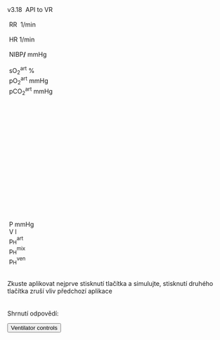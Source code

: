 <div class="w3-blue" style="position: absolute">
<span class="w3-small">v3.18&nbsp;</span>
<bdl-animate-control id="controlbuttons2" controlfmi="true" showstep="false"></bdl-animate-control>
<!-- not optimalized -O0 --><bdl-fmi id="idfmi" mode="continuous" showcontrols="false" controlid="controlbuttons2" src="modelECMORespiratoryVR_BloodGasesTransport_BloodyMaryPPG2.js" fminame="modelECMORespiratoryVR_BloodGasesTransport_BloodyMaryPPG2" tolerance="0.00001" starttime="0" fstepsize="1" fpslimit="0.5" guid="{83d444de-f6b1-4a60-a953-199d3e7b2d57}" valuereferences="905975257,369103464,905975068,905975254,905974373,905975067,905975342,905972510,16777311,16777312,905975256,335544320,637537073,637538918,637538919" valuelabels="venous.sO2,arterial.sO2,tissueUnit[1].sO2,venous.pH,arterial.pH,tissueUnit[1].pH,AirO2.y,AirN2,AirCO2,AirH2O,venous.pCO2,plethy,respiratoryCenter.VentilationSwitch.y,arterial.pO2,arterial.pCO2" inputs="idrate,16777223,1,60,t;idco2,16777311,1,100,t;idh2o,16777312,1,100,t;idshunts,16777227,1,100,t;iddeadspace,16777225,1,1000000,t;ido2,16777547,1,100,t;idventilation,16777511,1,1,t" inputlabels="RR,AirCO2,AirH2O,cShuntFrac,DV,AirO2Fraction.k,respiratoryCenter.ArtificialVentilation.k"></bdl-fmi>
<bdl-fmi id="ventilator" mode="continuous" src="modelECMORespiratoryVR_BloodGasesTransport_LungVentilatorSCMV2.js" showcontrols="false" controlid="controlbuttons2" fminame="modelECMORespiratoryVR_BloodGasesTransport_LungVentilatorSCMV2" tolerance="0.0001" starttime="0" fstepsize="0.1" fpslimit="10" guid="{940bf65b-b874-4fc8-826c-371ec080f401}" valuereferences="637534459,637534501,16777227,16777225,16777240,16777241,16777242,335544321,369099046,637534489,16777223,234881080,16777224,905969992" valuelabels="expiration.q_in.p,lungs.volume,RR,TV,ventilatorSCMV.Iratio,ventilatorSCMV.Eratio,ventilatorSCMV.pause,ventilation,filter.y,lungs.pressure,TotalResistance,expirationConductance.y,TotalCompliance,lungsPressureMeasure.pressure" inputs="idrate,16777227,1,60,t;idtv,16777225,1,1000000,t;idiratio,16777240,1,1,t;idpause,16777242,1,100,t;ideratio,16777241,1,1,t;idres,16777223,1,1,t;idcomp,16777224,1,1,t;idexp,16777272,1,100000,t" inputlabels="RR,TV,ventilatorSCMV.Iratio,ventilatorSCMV.pause,ventilatorSCMV.Eratio,TotalResistance,TotalCompliance,expirationConductance.k"></bdl-fmi>
<bdl-fmi id="hemodynamics" mode="continuous" showcontrols="false" controlid="controlbuttons2" src="modelECMORespiratoryVR_BloodGasesTransport_MeursModel2011_HemodynamicsRegulatedHR.js" fminame="modelECMORespiratoryVR_BloodGasesTransport_MeursModel2011_HemodynamicsRegulatedHR" tolerance="0.000001" starttime="0" fstepsize="0.05" fpslimit="20" guid="{87860081-905b-4adf-b51a-cdbabd18cf3e}" valuereferences="905970357,905970199,905970200,33554460,637534720" valuelabels="EithaPressure.pressure,arterialPressure.systolic,arterialPressure.diastolic,Ecg.ecg,currentHeartReat.y" inputs="sO2,16777391,1,1,t" inputlabels="sO2.k"></bdl-fmi>
API to VR <!--bdl-remote-value remoteurl="http://127.0.0.1:5000/vrapi" interval="2000" id="vrapi" inputs="volume;sO2"></bdl-remote-value-->
<bdl-remote-value remoteurl="http://127.0.0.1:5000/vrapi" interval="2000" id="vrapi" inputs="sO2"></bdl-remote-value>
</div>

<div class="w3-row">
<div class="w3-threequarter">
<div class="w3-black w3-sans-serif" style="max-width:1100px">
<div class="w3-row">
</div><div class="w3-row">
<div class="w3-threequarter">
&nbsp;<bdl-chartjs-time width="750" height="120" fromid="ventilator" labels="lungs pressure"  refindex="9" refvalues="1" minichart="true" colorindex=5 initialdata="0;1.014e+5"></bdl-chartjs-time><br/>
&nbsp;<bdl-chartjs-time width="750" height="60" fromid="hemodynamics" labels="ecg" refindex="3" refvalues="1" throttle="100" colorindex="2" minichart="true" initialdata="0,0.01;0,0"></bdl-chartjs-time>
&nbsp;<bdl-chartjs-time width="750" height="60" fromid="hemodynamics" labels="pulsatile sO2" refindex="0" refvalues="1" throttle="100" colorindex="11" minichart="true" initialdata="0,0.01;11370,11370"></bdl-chartjs-time>
</div>
<div class="w3-quarter">
<div class="w3-card w3-text-aqua w3-large" style="white-space:nowrap">
&nbsp;RR&nbsp;<b class="w3-xxxlarge"><bdl-value fromid="ventilator" refindex="8" convertor="60,1" precision="2"></bdl-value></b>&nbsp;<span class="w3-small">1/min</span>
<div class="w3-text-light-green w3-large">
<br/>
&nbsp;HR<b class="w3-xxxlarge"><bdl-value fromid="hemodynamics" refindex="4" convertor="60,1" tofixed="0"></bdl-value></b>&nbsp;<span class="w3-small">1/min</span>
</div>
<br/>
<div class="w3-text-purple w3-large">
&nbsp;NIBP<b class="w3-xlarge"><bdl-value fromid="hemodynamics" refindex="1" convertor="1,133.322" precision="3"></bdl-value>/<bdl-value fromid="hemodynamics" refindex="2" convertor="1,133.322" tofixed="0"></bdl-value></b>
<span class="w3-small">mmHg</span>
</div>
</div>
</div>
</div><div class="w3-row">
<div class="w3-threequarter">
<div class="w3-row">
&nbsp;<bdl-chartjs-time width="300" height="120" fromid="idfmi" labels="sO2" refindex="1" refvalues="1" throttle="1000" colorindex="4" minichart="true" initialdata="0,0.01;0.98,0.98" min="0.5" max="1.0"></bdl-chartjs-time>
&nbsp;<bdl-chartjs-time width="300" height="120" fromid="idfmi" labels="pO2,pCO2" refindex="13" refvalues="2" throttle="1000" colorindex="6" minichart="true" ></bdl-chartjs-time>
</div>
</div>
<div class="w3-quarter">
<div class="" style="white-space:nowrap">
<div class="w3-text-yellow w3-large">
&nbsp;sO<sub>2</sub><sup>art</sup><b class="w3-xxxlarge"><bdl-value fromid="idfmi" refindex="1" convertor="100,1" precision="4"></bdl-value></b>&nbsp;<span class="w3-small">%</span><br/></div>
<div class="w3-text-red w3-large">&nbsp;pO<sub>2</sub><sup>art</sup><b class="w3-large"><bdl-value fromid="idfmi" refindex="13" convertor="1,133.322" precision="4" convertors="1,133.322"></bdl-value></b>&nbsp;<span class="w3-small">mmHg</span><br/></div>
<div class="w3-text-green w3-large">&nbsp;pCO<sub>2</sub><sup>art</sup><b class="w3-large"><bdl-value fromid="idfmi" refindex="14" convertor="1,133.322" precision="4" convertors="1,133.322"></bdl-value></b>&nbsp;<span class="w3-small">mmHg</span></div>
</div>
</div>
</div>
<div class="w3-row">
<div class="w3-quarter w3-white" style="width:300px;height:300px;zoom:80%">

<bdl-sachart fromid="idfmi" refindex="3,10" convertors="1,1,0;1,133.322"  class="w3-left" pointSize="50" style="width:100%;height:100%"></bdl-sachart>
</div>

<div class="w3-quarter">
<div style="max-width:200px;margin-left:50px">
<br/>
<!--bdl-animate-adobe src="Plice.js" width="150" height="150" name="Plice" fromid="ventilator" responsive="true"></bdl-animate-adobe>
<bdl-bind2a findex="1" aname="PliceAnimace_anim" amin="0" amax="15" fmin="0.0023" fmax="0.0033"></bdl-bind2a-->
</div>
</div>
<div class="w3-quarter">

<bdl-chartjs-xy fromid="ventilator" labelx="pressure" labely="volume" labels="pV1,pV2,pV3" refindex="0" refvalues="2" width="250" height="250" min="2" max="3.5" convertors="1,133.322,-760;1000,1" maxdata="128"></bdl-chartjs-xy>

</div>
<div class="w3-rest w3-text-blue">
&nbsp;P<b class="w3-xxlarge"><bdl-value fromid="ventilator" refindex="0" convertor="1,133.322"></bdl-value></b>&nbsp;<span class="w3-small">mmHg</span><br/>
&nbsp;V<b class="w3-xxlarge"><bdl-value fromid="ventilator" refindex="1" convertor="1000,1"></bdl-value></b>&nbsp;<span class="w3-small">l</span>
<div class="w3-text-red">
&nbsp;p<sub>H</sub><sup>art</sup><b class="w3-xxxlarge"><bdl-value fromid="idfmi" refindex="4"></bdl-value></b>
</div>
<div class="w3-text-green">
&nbsp;p<sub>H</sub><sup>mix</sup><b class=""><bdl-value fromid="idfmi" refindex="5"></bdl-value></b>
</div>
<div class="w3-text-blue">
&nbsp;p<sub>H</sub><sup>ven</sup><b class=""><bdl-value fromid="idfmi" refindex="3"></bdl-value></b>
</div>
</div>
</div>

</div>
</div>

<div class="w3-quarter w3-xlarge">

<bdl-quizx id="q1.1" type="choice2" 
          question="1.1 Pacient 55 let, muž, byl přivezen příbuznými na pohotovost. Již 5 dnem infekce. těžce se mu dýchá. Kašel. Teplota 38.1˚C. Malátný a dezorientovaný. Spusťte simulaci napodobující pacientův stav a počkejte asi 15-20s. Jak popíšete dechovou frekvenci?" 
          answers="A. Tachypnoe. Zvýšená frekvence (nad 20) a zvýšené  úsilí.|B. Bradypnoe. Snížená frekvence." 
          correctoptions="true|false" 
          explanations="ano|ne" 
          buttontitle="zkontrolovat odpověď"></bdl-quizx>

<bdl-quizx id="q1.2" type="choice2" 
          question="1.2 Simulace vypočítaná saturace kyslíku (sO2) v arteriální krvi. Jak ji popíšete?" 
          answers="A. Normální až zvýšená saturace. Může vést k respirační alkalóze.|B. Snížená saturace. Hrozí ztráta vědomí." 
          correctoptions="false|true" 
          explanations="ano|ne" 
          buttontitle="zkontrolovat odpověď"></bdl-quizx>

<bdl-quizx id="q1.3" type="choice2" 
               question="1.3 Jaký je pravděpodobný důvod této dechové frekvence?" 
           answers="A. důsledkem kompenzace metabolické acidózy, kdy tělo zrychluje dýchání, aby se zbavilo nadbytku oxidu uhličitého a snížilo kyselost krve.|B. důsledkem snížené saturace kyslíku v krvi. Snížená saturace dráždí chemoreceptory v karotických tělíscích a aortálním oblouku, které vysílají signály do mozku, aby zvýšil dechovou frekvenci a tím zlepšil okysličení tkání." 
           correctoptions="false|true" 
           explanations="ano|ne" 
           buttontitle="zkontrolovat odpověď"></bdl-quizx>
<bdl-quizx id="q1.4" type="choice2" 
           question="1.4 Jak popíšete srdeční tep?" 
           answers="A. Mírná tachykardie a prehypertenze|B. Bradykardie a prehypotenze." 
           correctoptions="true|false" 
           explanations="ano|ne" 
           buttontitle="zkontrolovat odpověď"></bdl-quizx>
<bdl-quizx id="q1.5" type="choice2" 
           question="1.5 Jaký je pravděpodobný důvod abnormální srdeční činnosti?" 
           answers="A. Podobně jako u dechu, zvýšený tep reaguje na špatnou saturaci kyslíku a snaží zvýšit distribuci kyslíku tkání.|B. Zvýšený stres v důsledku nemoci." 
           correctoptions="true|false" 
           explanations="ano|ne" 
           buttontitle="zkontrolovat odpověď"></bdl-quizx>
<bdl-quizx id="q1.6" type="choice2" 
           question="1.6 Jak popíšete koncentraci CO2 v krvi (v simulátoru)?" 
           answers="A. zvýšenou, akutní hyperkapnie souvisí patrně s poškozením plic.|B. sníženou, akutní hypokapnie souvisí se sníženou saturací kyslíku." 
           correctoptions="true|false" 
           explanations="ano|ne" 
           buttontitle="zkontrolovat odpověď"></bdl-quizx>
<bdl-quizx id="q1.7" type="choice2" 
           question="1.7 Nejprve vyzkoušejte a pak zvolte vhodnou první intervenci na pacientovi:" 
           answers="A. morfium pro zklidnění dechové frekvence a stresu|B. Oxygenoterapie - maska a 40% O2 pro zvýšení saturace O2|C. Oxygenoterapie - maska a 80% O2 pro zvýšení saturace O2" 
           correctoptions="false|true|true" 
           explanations="ne. Aplikací morfia se dekompenzuje dechová frekvence a úsilí pro zvýšení perfůze a distribuce. Je však možná poté co se zlepší saturace, ale ne jako první volba v této situaci|ano. Aplikací oxygenoterapie se mírně zvýší saturace kyslíku" 
           buttontitle="zkontrolovat odpověď"> <br/> Zkuste aplikovat nejprve stisknutí tlačítka a  simulujte, stisknutí druhého tlačítka zruší vliv předchozí aplikace<bdl-buttonparams title='oxygen 40% (no morf.)' ids='ido2,idrate' values='40,28'></bdl-buttonparams><br/><bdl-buttonparams title='oxygen 80% (no morf.)' ids='ido2,idrate' values='80,28'></bdl-buttonparams><br/><bdl-buttonparams title='morfium 100ml (no oxy)' ids='ido2,idrate' values='21,12'></bdl-buttonparams><br/> <bdl-buttonparams title='Reset' ids='ido2,idrate' values='21,28'></bdl-buttonparams></bdl-quizx>
<bdl-quiz-summary id="qs1">
  Shrnutí odpovědí:
</bdl-quiz-summary>          
<bdl-quiz-control ids="q1.1,q1.2,q1.3,q1.4,q1.5,q1.6,q1.7,qs1"></bdl-quiz-control>


</div>
</div>

<button class="w3-button w3-blue" onclick="document.getElementById('vcontrols').style.display='block'">Ventilator controls</button>

<!--bdl-chartjs-time width="600" height="200" fromid="idfmi" labels="ventilation" initialdata="0;0" refindex="12" refvalues="1"></bdl-chartjs-time>
<bdl-chartjs-time width="600" height="200" fromid="ventilator" labels="ventilation2" initialdata="0;0" refindex="7" refvalues="1"></bdl-chartjs-time-->

<div style="display:none" id="vcontrols" class="w3-card">
<button class="w3-button w3-red" onclick="document.getElementById('vcontrols').style.display='none'">X</button>

compliance <bdl-value fromid="ventilator" refindex="12"></bdl-value> <bdl-range id="idcomp" title="total compliance" min="6e-8" max="6e-6" default="6e-7" step="1e-8"></bdl-range>

conductance <bdl-value fromid="ventilator" refindex="11"></bdl-value> <bdl-range id="idexp" title="expiration conductance" min="0.01" max="2" default="0.2" step="0.01" initdefault="true"></bdl-range>

Resistance: <bdl-value fromid="ventilator" refindex="10"></bdl-value> <bdl-range id="idres" title="Resistance" min="1.471e+4" max="1.471e+7" default="1.471e+5" step="1e+4"></bdl-range>

System P ambient: <bdl-value fromid="ventilator" refindex="10"></bdl-value> <bdl-range id="idres" title="Resistance" min="1.471e+4" max="1.471e+6" default="1.471e+5" step="1e+4"></bdl-range>


Data to be sent to VR: 
volume:<bdl-range id="volume" title="Lung volume (m3)" min="0.0001" max="0.01" default="0.002" step="0.000001" fromid="ventilator" refindex="1"></bdl-range>
sO2:<bdl-range id="sO2" min="0" max="1" default="0.981" step="0.001" title="so2"  fromid="idfmi" refindex="1"></bdl-range>
ventilation:<bdl-range id="idventilation" title="Ventilation(m3/s)" min="0" max="0.009" default="0.0001595" step="0.0000001" fromid="ventilator" refindex="7"></bdl-range>

Patient state: <br/>
<bdl-buttonparams title="Normal" ids="idshunts,iddeadspace" values="2,150" fromid="vrapi" thresholdvalue="0" refindex="5" ></bdl-buttonparams> 
<bdl-buttonparams title="Moderate respiration failure" ids="idshunts,iddeadspace" values="38,500" fromid="vrapi" refindex="5" thresholdvalue="1"></bdl-buttonparams> 
<bdl-buttonparams title="Severe failure" ids="idshunts,iddeadspace" values="58,850" fromid="vrapi" refindex="5" thresholdvalue="2"></bdl-buttonparams><br/>
<bdl-range id="patientstate" title="patient state" min="0" max="3" step="1" default="1" fromid="vrapi" refindex="5"></bdl-range>

Ventilated gas: <!--bdl-buttonparams title="Normal" ids="ido2,idco2,idh2o" values="21,0.03,6"></bdl-buttonparams>
<bdl-buttonparams title="O2 40%" ids="ido2,idco2,idh2o" values="40,0.03,6"></bdl-buttonparams>
<bdl-buttonparams title="O2 60%" ids="ido2,idco2,idh2o" values="60,0.03,6"></bdl-buttonparams-->
<bdl-range id="ido2" title="O2 %" min="5" max="93" default="21" fromid="vrapi" refindex="4"></bdl-range><br/>
<bdl-range id="iddeadspace" title="dead space" min="100" max="4500" default="400" initdefault="true"></bdl-range>
<bdl-range id="idshunts" title="L-V shunts %" min="5" max="95" default="58" initdefault="true"></bdl-range>
<bdl-range id="idco2" title="CO2 %" min="0" max="10" default="0.03" step="0.01"></bdl-range>
<bdl-range id="idh2o" title="H2O %" min="0" max="10" default="6" step="0.1"></bdl-range>

Mechanical ventilator setting:<br/>
<bdl-range id="idrate" title="Breathing rate (1/min)" min="1" max="60" default="27" step="1" initdefault="true" fromid="vrapi" refindex="3"></bdl-range><br/>
<!--bdl-range id="idmuscle" title="Breathing force (%)" min="10" max="400" default="100" step="1" fromid="vrapi" refindex="0"></bdl-range-->
<bdl-range id="idtv" title="Vt - tidal volume (ml)" min="200" max="1000" default="800" step="1" fromid="vrapi" refindex="2" initdefault="true"></bdl-range><br/>
<div class="w3-hide">
<bdl-range id="idiratio" min="1" max="4" default="1" step="1"fromid="vrapi" refindex="1"></bdl-range>
<bdl-range id="ideratio" min="1" max="9" default="4" step="1" fromid="vrapi" refindex="0"></bdl-range>
</div>
Set I:E ratio 
<bdl-buttonparams title="1:1" ids="idiratio,ideratio" values="1,1"></bdl-buttonparams>
<bdl-buttonparams title="1:2" ids="idiratio,ideratio" values="1,2"></bdl-buttonparams>
<bdl-buttonparams title="2:1" ids="idiratio,ideratio" values="2,1"></bdl-buttonparams>
<bdl-buttonparams title="3:2" ids="idiratio,ideratio" values="3,2"></bdl-buttonparams></br>
<bdl-range id="idpause" title="pause (%)" min="0" max="70" default="10" step="1" initdefault="true" fromid="vrapi" refindex="6"></bdl-range>


<!--bdl-chartjs-time width="150" height="90" fromid="idfmi" labels="RR" initialdata="0" refindex="7" refvalues="1" throttle="1000"></bdl-chartjs-time>
<bdl-chartjs-time width="150" height="90" fromid="idfmi" labels="Vt" initialdata="" refindex="8" refvalues="1" throttle="1000"></bdl-chartjs-time>
<bdl-chartjs-time width="150" height="90" fromid="idfmi" labels="I,E ratio" initialdata="" refindex="9" refvalues="2" throttle="1000"></bdl-chartjs-time>
<bdl-chartjs-time width="150" height="90" fromid="idfmi" labels="pause %" initialdata="" refindex="11" refvalues="1" throttle="1000"></bdl-chartjs-time>
<bdl-chartjs-time width="150" height="90" fromid="idfmi" labels="O2 %" initialdata="" refindex="12" refvalues="1" convertors="100,1" throttle="1000"></bdl-chartjs-time-->

</div>